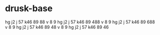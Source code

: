 # drusk-base
hg
j2
j
57
k46
89
88
v
8
9
hg
j2
j
57
k46
89
488
v
8
9
hg
j2
j
57
k46
89
688
v
8
9
hg
j2
j
57
k46
89
48
v
8
9
hg
j2
j
57
k46
89
46
